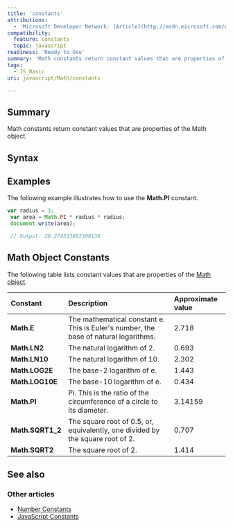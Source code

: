 ```yaml
---
title: 'constants'
attributions:
  - 'Microsoft Developer Network: [Article](http://msdn.microsoft.com/en-us/library/ie/b272f386(v=vs.94).aspx)'
compatibility:
  feature: constants
  topic: javascript
readiness: 'Ready to Use'
summary: 'Math constants return constant values that are properties of the Math object.'
tags:
  - JS_Basic
uri: javascript/Math/constants

---
```

## Summary

Math constants return constant values that are properties of the Math object.

## Syntax

## Examples

The following example illustrates how to use the **Math.PI** constant.

``` js
var radius = 3;
 var area = Math.PI * radius * radius;
 document.write(area);

 // Output: 28.274333882308138
```

## Math Object Constants

The following table lists constant values that are properties of the [Math object](/javascript/Math).

|Constant|Description|Approximate value|
|:-------|:----------|:----------------|
|**Math.E**|The mathematical constant e. This is Euler's number, the base of natural logarithms.|2.718|
|**Math.LN2**|The natural logarithm of 2.|0.693|
|**Math.LN10**|The natural logarithm of 10.|2.302|
|**Math.LOG2E**|The base-2 logarithm of e.|1.443|
|**Math.LOG10E**|The base-10 logarithm of e.|0.434|
|**Math.PI**|Pi. This is the ratio of the circumference of a circle to its diameter.|3.14159|
|**Math.SQRT1\_2**|The square root of 0.5, or, equivalently, one divided by the square root of 2.|0.707|
|**Math.SQRT2**|The square root of 2.|1.414|

## See also

### Other articles

-   [Number Constants](/javascript/Number/constants)
-   [JavaScript Constants](/javascript/constants)

